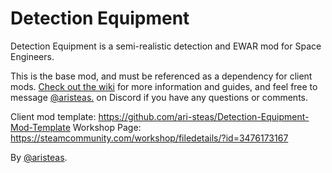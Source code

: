 # Detection Equipment

Detection Equipment is a semi-realistic detection and EWAR mod for Space Engineers.

This is the base mod, and must be referenced as a dependency for client mods. [Check out the wiki](https://github.com/ari-steas/Detection-Equipment/wiki) for more information and guides, and feel free to message [@aristeas.](https://discordapp.com/users/474302106401243171) on Discord if you have any questions or comments.

Client mod template: https://github.com/ari-steas/Detection-Equipment-Mod-Template
Workshop Page: https://steamcommunity.com/workshop/filedetails/?id=3476173167

By [@aristeas](https://github.com/ari-steas).
